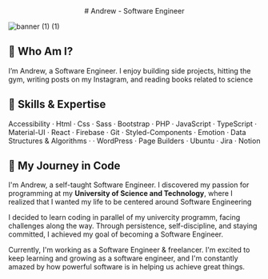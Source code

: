 <div align='center'>
# Andrew - Software Engineer 
</div>

![banner (1) (1)](https://andrew-dev.com/other/banner.jpg)

## 🌟 Who Am I?

I’m Andrew, a Software Engineer. I enjoy building side projects, hitting the gym, writing posts on my Instagram, and reading books related to science

## 💼 Skills & Expertise

Accessibility · Html · Css · Sass · Bootstrap · PHP · JavaScript · TypeScript · Material-UI · React · Firebase · Git · Styled-Components · Emotion · Data Structures & Algorithms · · WordPress · Page Builders · Ubuntu · Jira · Notion

## 🚀 My Journey in Code

I'm Andrew, a self-taught Software Engineer. I discovered my passion for programming at my **University of Science and Technology**, where I realized that I wanted my life to be centered around Software Engineering

I decided to learn coding in parallel of my univercity programm, facing challenges along the way. Through persistence, self-discipline, and staying committed, I achieved my goal of becoming a Software Engineer.

Currently, I'm working as a Software Engineer & freelancer. I'm excited to keep learning and growing as a software engineer, and I'm constantly amazed by how powerful software is in helping us achieve great things.
